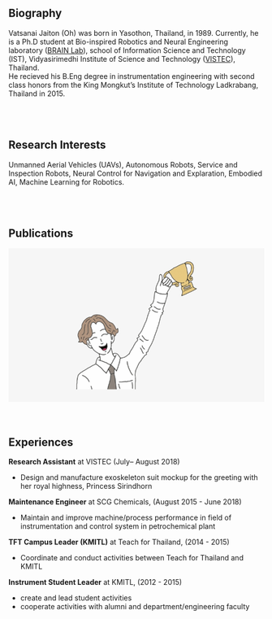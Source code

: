 ## Biography

Vatsanai Jaiton (Oh) was born in Yasothon, Thailand, in 1989. Currently, he is a Ph.D student at Bio-inspired Robotics and Neural Engineering laboratory ([BRAIN Lab](https://brain.vistec.ac.th/)), school of Information Science and Technology (IST), Vidyasirimedhi Institute of Science and Technology ([VISTEC](https://www.vistec.ac.th/)), Thailand. <br>He recieved his B.Eng degree in instrumentation engineering with second class honors from the King Mongkut’s Institute of Technology Ladkrabang, Thailand in 2015.
<br> 
<br>  
<br> 

## Research Interests
Unmanned Aerial Vehicles (UAVs), Autonomous Robots, Service and Inspection Robots, Neural Control for Navigation and Explaration, Embodied AI, Machine Learning for Robotics.
<br> 
<br>  
<br>  

## Publications
<img src="./image/success.jpeg">
<br> 
<br>  
<br> 

## Experiences
**Research Assistant** at VISTEC (July– August 2018)<br>
  - Design and manufacture exoskeleton suit mockup for the greeting with her royal highness, Princess Sirindhorn 
  
**Maintenance Engineer** at SCG Chemicals, (August 2015 - June 2018)<br>
  - Maintain and improve machine/process performance in field of instrumentation and control system in petrochemical plant  
  
**TFT Campus Leader (KMITL)** at Teach for Thailand, (2014 - 2015)<br>
  - Coordinate and conduct activities between Teach for Thailand and KMITL
  
**Instrument Student Leader** at KMITL, (2012 - 2015)<br>
  - create and lead student activities
  - cooperate activities with alumni and department/engineering faculty
 

